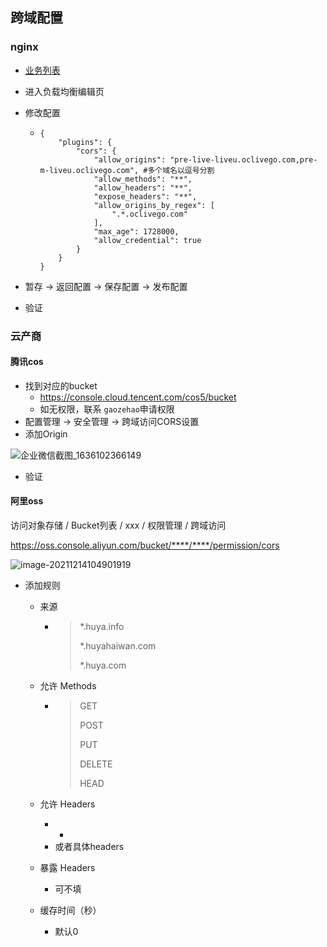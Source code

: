 
## 跨域配置

### nginx

* [业务列表](https://deploy-jingwei.huya.com/bussiness/buss/list.jsp)

* 进入负载均衡编辑页

* 修改配置

  * ```nginx
    {
        "plugins": {
            "cors": {
                "allow_origins": "pre-live-liveu.oclivego.com,pre-m-liveu.oclivego.com", #多个域名以逗号分割
                "allow_methods": "**",
                "allow_headers": "**",
                "expose_headers": "**",
                "allow_origins_by_regex": [
                    ".*.oclivego.com"
                ],
                "max_age": 1728000,
                "allow_credential": true
            }
        }
    }
    ```

* 暂存 → 返回配置 → 保存配置 → 发布配置

* 验证


### 云产商
#### 腾讯cos

* 找到对应的bucket
  * https://console.cloud.tencent.com/cos5/bucket
  * 如无权限，联系 `gaozehao`申请权限
* 配置管理 → 安全管理 → 跨域访问CORS设置
* 添加Origin

![企业微信截图_1636102366149](images/企业微信截图_1636102366149.png)

* 验证

#### 阿里oss

访问对象存储 / Bucket列表 / xxx / 权限管理 / 跨域访问

https://oss.console.aliyun.com/bucket/****/****/permission/cors

![image-20211214104901919](images/image-20211214104901919.png)

* 添加规则

  * 来源

    * >  *.huya.info
      >
      > *.huyahaiwan.com
      >
      > *.huya.com

  * 允许 Methods

    * > GET
      >
      > POST
      >
      > PUT
      >
      > DELETE
      >
      > HEAD

  * 允许 Headers
    * *
    * 或者具体headers

  * 暴露 Headers
    * 可不填

  * 缓存时间（秒）

    * 默认0
